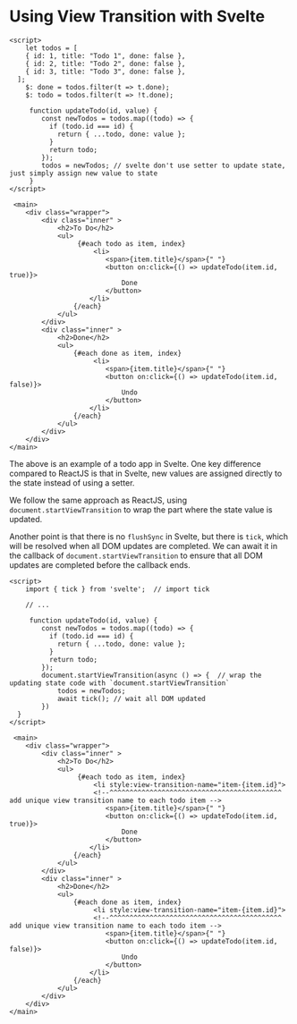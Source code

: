 # Using View Transition with Svelte

```svelte
<script>
	let todos = [
    { id: 1, title: "Todo 1", done: false },
    { id: 2, title: "Todo 2", done: false },
    { id: 3, title: "Todo 3", done: false },
  ];
	$: done = todos.filter(t => t.done);
	$: todo = todos.filter(t => !t.done);

	 function updateTodo(id, value) {
        const newTodos = todos.map((todo) => {
          if (todo.id === id) {
            return { ...todo, done: value };
          }
          return todo;
        });
		todos = newTodos; // svelte don't use setter to update state, just simply assign new value to state
     }
</script>

 <main>
	<div class="wrapper">
		<div class="inner" >
			<h2>To Do</h2>
			<ul>
				 {#each todo as item, index}
					 <li>
						<span>{item.title}</span>{" "}
						<button on:click={() => updateTodo(item.id, true)}>
							Done
						</button>
					</li>
				{/each} 
			</ul>
		</div>
		<div class="inner" >
			<h2>Done</h2>
			<ul>
				{#each done as item, index}
					 <li>
						<span>{item.title}</span>{" "}
						<button on:click={() => updateTodo(item.id, false)}>
							Undo
						</button>
					</li>
				{/each} 
			</ul>
		</div>
	</div>
</main>
```

The above is an example of a todo app in Svelte. One key difference compared to ReactJS is that in Svelte, new values are assigned directly to the state instead of using a setter.

We follow the same approach as ReactJS, using `document.startViewTransition` to wrap the part where the state value is updated.

Another point is that there is no `flushSync` in Svelte, but there is `tick`, which will be resolved when all DOM updates are completed. We can await it in the callback of `document.startViewTransition` to ensure that all DOM updates are completed before the callback ends.

```svelte
<script>
	import { tick } from 'svelte';  // import tick

    // ...

	 function updateTodo(id, value) {
        const newTodos = todos.map((todo) => {
          if (todo.id === id) {
            return { ...todo, done: value };
          }
          return todo;
        });
		document.startViewTransition(async () => {  // wrap the updating state code with `document.startViewTransition`
			todos = newTodos;
			await tick(); // wait all DOM updated
		})
  }
</script>

 <main>
	<div class="wrapper">
		<div class="inner" >
			<h2>To Do</h2>
			<ul>
				 {#each todo as item, index}
					 <li style:view-transition-name="item-{item.id}">
                     <!--^^^^^^^^^^^^^^^^^^^^^^^^^^^^^^^^^^^^^^^^^^^ add unique view transition name to each todo item -->
						<span>{item.title}</span>{" "}
						<button on:click={() => updateTodo(item.id, true)}>
							Done
						</button>
					</li>
				{/each} 
			</ul>
		</div>
		<div class="inner" >
			<h2>Done</h2>
			<ul>
				{#each done as item, index}
					 <li style:view-transition-name="item-{item.id}">
                     <!--^^^^^^^^^^^^^^^^^^^^^^^^^^^^^^^^^^^^^^^^^^^ add unique view transition name to each todo item -->
						<span>{item.title}</span>{" "}
						<button on:click={() => updateTodo(item.id, false)}>
							Undo
						</button>
					</li>
				{/each} 
			</ul>
		</div>
	</div>
</main>
```
